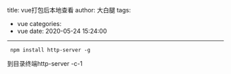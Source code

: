 title: vue打包后本地查看
author: 大白腿
tags:
  - vue
categories:
  - vue
date: 2020-05-24 15:24:00
---
```
 npm install http-server -g
 ```
到目录终端http-server -c-1